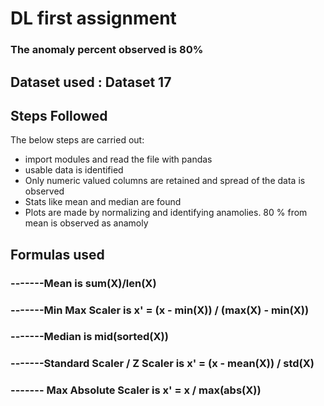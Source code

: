 # DL first assignment
### The anomaly percent  observed is  80%
## Dataset used : Dataset 17
## Steps Followed
The below steps are carried out:
- import modules and read the file with pandas
- usable data is identified 
- Only numeric valued columns are retained and spread of the data is observed
- Stats like mean and median are found
- Plots are made by normalizing and identifying anamolies. 80 % from mean is observed as anamoly

## Formulas used
###  -------Mean is sum(X)/len(X)
###  -------Min Max Scaler is x' = (x - min(X)) / (max(X) - min(X))
### -------Median is mid(sorted(X))
### -------Standard Scaler / Z Scaler is x' = (x - mean(X)) / std(X)
### ------- Max Absolute Scaler is x' = x / max(abs(X))
